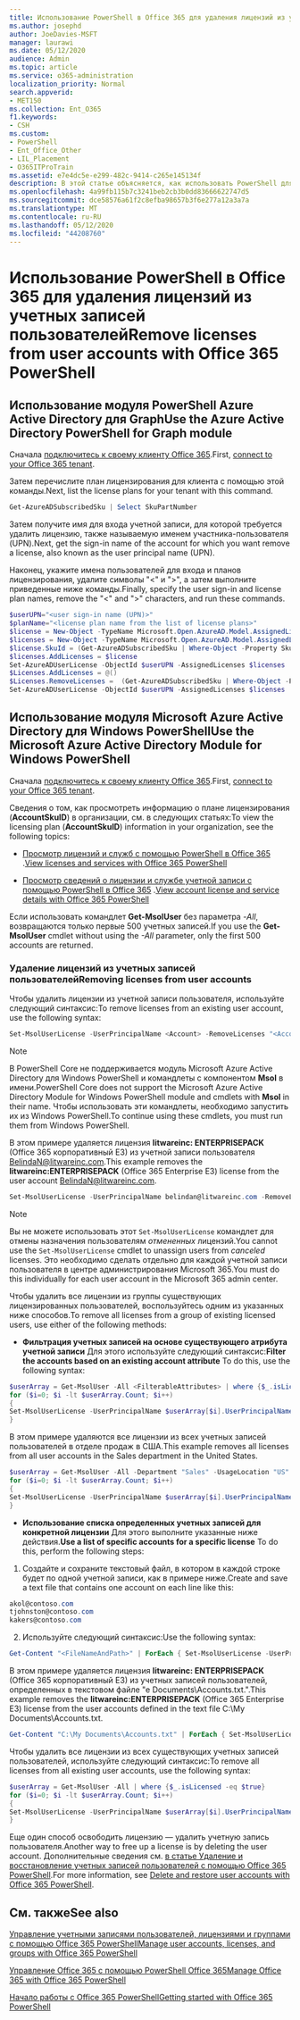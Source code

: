 ```yaml
---
title: Использование PowerShell в Office 365 для удаления лицензий из учетных записей пользователей
ms.author: josephd
author: JoeDavies-MSFT
manager: laurawi
ms.date: 05/12/2020
audience: Admin
ms.topic: article
ms.service: o365-administration
localization_priority: Normal
search.appverid:
- MET150
ms.collection: Ent_O365
f1.keywords:
- CSH
ms.custom:
- PowerShell
- Ent_Office_Other
- LIL_Placement
- O365ITProTrain
ms.assetid: e7e4dc5e-e299-482c-9414-c265e145134f
description: В этой статье объясняется, как использовать PowerShell для Office 365 для удаления лицензий Office 365, которые ранее были назначены пользователям.
ms.openlocfilehash: 4a99fb115b7c3241beb2cb3b0dd83666622747d5
ms.sourcegitcommit: dce58576a61f2c8efba98657b3f6e277a12a3a7a
ms.translationtype: MT
ms.contentlocale: ru-RU
ms.lasthandoff: 05/12/2020
ms.locfileid: "44208760"
---
```

# <a name="remove-licenses-from-user-accounts-with-office-365-powershell"></a><span data-ttu-id="23f24-103">Использование PowerShell в Office 365 для удаления лицензий из учетных записей пользователей</span><span class="sxs-lookup"><span data-stu-id="23f24-103">Remove licenses from user accounts with Office 365 PowerShell</span></span>

## <a name="use-the-azure-active-directory-powershell-for-graph-module"></a><span data-ttu-id="23f24-104">Использование модуля PowerShell Azure Active Directory для Graph</span><span class="sxs-lookup"><span data-stu-id="23f24-104">Use the Azure Active Directory PowerShell for Graph module</span></span>

<span data-ttu-id="23f24-105">Сначала [подключитесь к своему клиенту Office 365](connect-to-office-365-powershell.md#connect-with-the-azure-active-directory-powershell-for-graph-module).</span><span class="sxs-lookup"><span data-stu-id="23f24-105">First, [connect to your Office 365 tenant](connect-to-office-365-powershell.md#connect-with-the-azure-active-directory-powershell-for-graph-module).</span></span>

<span data-ttu-id="23f24-106">Затем перечислите план лицензирования для клиента с помощью этой команды.</span><span class="sxs-lookup"><span data-stu-id="23f24-106">Next, list the license plans for your tenant with this command.</span></span>

```powershell
Get-AzureADSubscribedSku | Select SkuPartNumber
```

<span data-ttu-id="23f24-107">Затем получите имя для входа учетной записи, для которой требуется удалить лицензию, также называемую именем участника-пользователя (UPN).</span><span class="sxs-lookup"><span data-stu-id="23f24-107">Next, get the sign-in name of the account for which you want remove a license, also known as the user principal name (UPN).</span></span>

<span data-ttu-id="23f24-108">Наконец, укажите имена пользователей для входа и планов лицензирования, удалите символы "<" и ">", а затем выполните приведенные ниже команды.</span><span class="sxs-lookup"><span data-stu-id="23f24-108">Finally, specify the user sign-in and license plan names, remove the "<" and ">" characters, and run these commands.</span></span>

```powershell
$userUPN="<user sign-in name (UPN)>"
$planName="<license plan name from the list of license plans>"
$license = New-Object -TypeName Microsoft.Open.AzureAD.Model.AssignedLicense
$licenses = New-Object -TypeName Microsoft.Open.AzureAD.Model.AssignedLicenses
$license.SkuId = (Get-AzureADSubscribedSku | Where-Object -Property SkuPartNumber -Value $planName -EQ).SkuID
$licenses.AddLicenses = $license
Set-AzureADUserLicense -ObjectId $userUPN -AssignedLicenses $licenses
$Licenses.AddLicenses = @()
$Licenses.RemoveLicenses =  (Get-AzureADSubscribedSku | Where-Object -Property SkuPartNumber -Value $planName -EQ).SkuID
Set-AzureADUserLicense -ObjectId $userUPN -AssignedLicenses $licenses
```

## <a name="use-the-microsoft-azure-active-directory-module-for-windows-powershell"></a><span data-ttu-id="23f24-109">Использование модуля Microsoft Azure Active Directory для Windows PowerShell</span><span class="sxs-lookup"><span data-stu-id="23f24-109">Use the Microsoft Azure Active Directory Module for Windows PowerShell</span></span>

<span data-ttu-id="23f24-110">Сначала [подключитесь к своему клиенту Office 365](connect-to-office-365-powershell.md#connect-with-the-microsoft-azure-active-directory-module-for-windows-powershell).</span><span class="sxs-lookup"><span data-stu-id="23f24-110">First, [connect to your Office 365 tenant](connect-to-office-365-powershell.md#connect-with-the-microsoft-azure-active-directory-module-for-windows-powershell).</span></span>
   
<span data-ttu-id="23f24-111">Сведения о том, как просмотреть информацию о плане лицензирования (**AccountSkuID**) в организации, см. в следующих статьях:</span><span class="sxs-lookup"><span data-stu-id="23f24-111">To view the licensing plan (**AccountSkuID**) information in your organization, see the following topics:</span></span>
    
  - <span data-ttu-id="23f24-112">[Просмотр лицензий и служб с помощью PowerShell в Office 365](view-licenses-and-services-with-office-365-powershell.md) .</span><span class="sxs-lookup"><span data-stu-id="23f24-112">[View licenses and services with Office 365 PowerShell](view-licenses-and-services-with-office-365-powershell.md)</span></span>
    
  - <span data-ttu-id="23f24-113">[Просмотр сведений о лицензии и службе учетной записи с помощью PowerShell в Office 365](view-account-license-and-service-details-with-office-365-powershell.md) .</span><span class="sxs-lookup"><span data-stu-id="23f24-113">[View account license and service details with Office 365 PowerShell](view-account-license-and-service-details-with-office-365-powershell.md)</span></span>
    
<span data-ttu-id="23f24-114">Если использовать командлет **Get-MsolUser** без параметра _-All_, возвращаются только первые 500 учетных записей.</span><span class="sxs-lookup"><span data-stu-id="23f24-114">If you use the **Get-MsolUser** cmdlet without using the _-All_ parameter, only the first 500 accounts are returned.</span></span>
    
### <a name="removing-licenses-from-user-accounts"></a><span data-ttu-id="23f24-115">Удаление лицензий из учетных записей пользователей</span><span class="sxs-lookup"><span data-stu-id="23f24-115">Removing licenses from user accounts</span></span>

<span data-ttu-id="23f24-116">Чтобы удалить лицензии из учетной записи пользователя, используйте следующий синтаксис:</span><span class="sxs-lookup"><span data-stu-id="23f24-116">To remove licenses from an existing user account, use the following syntax:</span></span>
  
```powershell
Set-MsolUserLicense -UserPrincipalName <Account> -RemoveLicenses "<AccountSkuId1>", "<AccountSkuId2>"...
```

>[!Note]
><span data-ttu-id="23f24-117">В PowerShell Core не поддерживается модуль Microsoft Azure Active Directory для Windows PowerShell и командлеты с компонентом **Msol** в имени.</span><span class="sxs-lookup"><span data-stu-id="23f24-117">PowerShell Core does not support the Microsoft Azure Active Directory Module for Windows PowerShell module and cmdlets with **Msol** in their name.</span></span> <span data-ttu-id="23f24-118">Чтобы использовать эти командлеты, необходимо запустить их из Windows PowerShell.</span><span class="sxs-lookup"><span data-stu-id="23f24-118">To continue using these cmdlets, you must run them from Windows PowerShell.</span></span>
>

<span data-ttu-id="23f24-119">В этом примере удаляется лицензия **litwareinc: ENTERPRISEPACK** (Office 365 корпоративный E3) из учетной записи пользователя BelindaN@litwareinc.com.</span><span class="sxs-lookup"><span data-stu-id="23f24-119">This example removes the **litwareinc:ENTERPRISEPACK** (Office 365 Enterprise E3) license from the user account BelindaN@litwareinc.com.</span></span>
  
```powershell
Set-MsolUserLicense -UserPrincipalName belindan@litwareinc.com -RemoveLicenses "litwareinc:ENTERPRISEPACK"
```

>[!Note]
><span data-ttu-id="23f24-120">Вы не можете использовать этот `Set-MsolUserLicense` командлет для отмены назначения пользователям *отмененных* лицензий.</span><span class="sxs-lookup"><span data-stu-id="23f24-120">You cannot use the `Set-MsolUserLicense` cmdlet to unassign users from *canceled* licenses.</span></span> <span data-ttu-id="23f24-121">Это необходимо сделать отдельно для каждой учетной записи пользователя в центре администрирования Microsoft 365.</span><span class="sxs-lookup"><span data-stu-id="23f24-121">You must do this individually for each user account in the Microsoft 365 admin center.</span></span>
>

<span data-ttu-id="23f24-122">Чтобы удалить все лицензии из группы существующих лицензированных пользователей, воспользуйтесь одним из указанных ниже способов.</span><span class="sxs-lookup"><span data-stu-id="23f24-122">To remove all licenses from a group of existing licensed users, use either of the following methods:</span></span>
  
- <span data-ttu-id="23f24-123">**Фильтрация учетных записей на основе существующего атрибута учетной записи** Для этого используйте следующий синтаксис:</span><span class="sxs-lookup"><span data-stu-id="23f24-123">**Filter the accounts based on an existing account attribute** To do this, use the following syntax:</span></span>
    
```powershell
$userArray = Get-MsolUser -All <FilterableAttributes> | where {$_.isLicensed -eq $true}
for ($i=0; $i -lt $userArray.Count; $i++)
{
Set-MsolUserLicense -UserPrincipalName $userArray[$i].UserPrincipalName -RemoveLicenses $userArray[$i].licenses.accountskuid
}
```

<span data-ttu-id="23f24-124">В этом примере удаляются все лицензии из всех учетных записей пользователей в отделе продаж в США.</span><span class="sxs-lookup"><span data-stu-id="23f24-124">This example removes all licenses from all user accounts in the Sales department in the United States.</span></span>
    
```powershell
$userArray = Get-MsolUser -All -Department "Sales" -UsageLocation "US" | where {$_.isLicensed -eq $true}
for ($i=0; $i -lt $userArray.Count; $i++)
{
Set-MsolUserLicense -UserPrincipalName $userArray[$i].UserPrincipalName -RemoveLicenses $userArray[$i].licenses.accountskuid
}
```

- <span data-ttu-id="23f24-125">**Использование списка определенных учетных записей для конкретной лицензии** Для этого выполните указанные ниже действия.</span><span class="sxs-lookup"><span data-stu-id="23f24-125">**Use a list of specific accounts for a specific license** To do this, perform the following steps:</span></span>
    
1. <span data-ttu-id="23f24-126">Создайте и сохраните текстовый файл, в котором в каждой строке будет по одной учетной записи, как в примере ниже.</span><span class="sxs-lookup"><span data-stu-id="23f24-126">Create and save a text file that contains one account on each line like this:</span></span>
    
  ```powershell
akol@contoso.com
tjohnston@contoso.com
kakers@contoso.com
  ```

2. <span data-ttu-id="23f24-127">Используйте следующий синтаксис:</span><span class="sxs-lookup"><span data-stu-id="23f24-127">Use the following syntax:</span></span>
    
  ```powershell
  Get-Content "<FileNameAndPath>" | ForEach { Set-MsolUserLicense -UserPrincipalName $_ -RemoveLicenses "<AccountSkuId>" }
  ```

<span data-ttu-id="23f24-128">В этом примере удаляется лицензия **litwareinc: ENTERPRISEPACK** (Office 365 корпоративный E3) из учетных записей пользователей, определенных в текстовом файле "е Documents\Accounts.txt.".</span><span class="sxs-lookup"><span data-stu-id="23f24-128">This example removes the **litwareinc:ENTERPRISEPACK** (Office 365 Enterprise E3) license from the user accounts defined in the text file C:\My Documents\Accounts.txt.</span></span>
    
  ```powershell
  Get-Content "C:\My Documents\Accounts.txt" | ForEach { Set-MsolUserLicense -UserPrincipalName $_ -RemoveLicenses "litwareinc:ENTERPRISEPACK" }
  ```

<span data-ttu-id="23f24-129">Чтобы удалить все лицензии из всех существующих учетных записей пользователей, используйте следующий синтаксис:</span><span class="sxs-lookup"><span data-stu-id="23f24-129">To remove all licenses from all existing user accounts, use the following syntax:</span></span>
  
```powershell
$userArray = Get-MsolUser -All | where {$_.isLicensed -eq $true}
for ($i=0; $i -lt $userArray.Count; $i++)
{
Set-MsolUserLicense -UserPrincipalName $userArray[$i].UserPrincipalName -RemoveLicenses $userArray[$i].licenses.accountskuid
}
```

<span data-ttu-id="23f24-130">Еще один способ освободить лицензию — удалить учетную запись пользователя.</span><span class="sxs-lookup"><span data-stu-id="23f24-130">Another way to free up a license is by deleting the user account.</span></span> <span data-ttu-id="23f24-131">Дополнительные сведения см. [в статье Удаление и восстановление учетных записей пользователей с помощью Office 365 PowerShell](delete-and-restore-user-accounts-with-office-365-powershell.md).</span><span class="sxs-lookup"><span data-stu-id="23f24-131">For more information, see [Delete and restore user accounts with Office 365 PowerShell](delete-and-restore-user-accounts-with-office-365-powershell.md).</span></span>
  
## <a name="see-also"></a><span data-ttu-id="23f24-132">См. также</span><span class="sxs-lookup"><span data-stu-id="23f24-132">See also</span></span>

[<span data-ttu-id="23f24-133">Управление учетными записями пользователей, лицензиями и группами с помощью Office 365 PowerShell</span><span class="sxs-lookup"><span data-stu-id="23f24-133">Manage user accounts, licenses, and groups with Office 365 PowerShell</span></span>](manage-user-accounts-and-licenses-with-office-365-powershell.md)
  
[<span data-ttu-id="23f24-134">Управление Office 365 с помощью PowerShell Office 365</span><span class="sxs-lookup"><span data-stu-id="23f24-134">Manage Office 365 with Office 365 PowerShell</span></span>](manage-office-365-with-office-365-powershell.md)
  
[<span data-ttu-id="23f24-135">Начало работы с Office 365 PowerShell</span><span class="sxs-lookup"><span data-stu-id="23f24-135">Getting started with Office 365 PowerShell</span></span>](getting-started-with-office-365-powershell.md)

